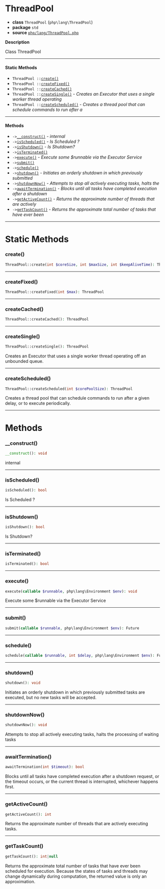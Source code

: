 # ThreadPool

- **class** `ThreadPool` (`php\lang\ThreadPool`)
- **package** `std`
- **source** [`php/lang/ThreadPool.php`](./src/main/resources/JPHP-INF/sdk/php/lang/ThreadPool.php)

**Description**

Class ThreadPool

---

#### Static Methods

- `ThreadPool ::`[`create()`](#method-create)
- `ThreadPool ::`[`createFixed()`](#method-createfixed)
- `ThreadPool ::`[`createCached()`](#method-createcached)
- `ThreadPool ::`[`createSingle()`](#method-createsingle) - _Creates an Executor that uses a single worker thread operating_
- `ThreadPool ::`[`createScheduled()`](#method-createscheduled) - _Creates a thread pool that can schedule commands to run after a_

---

#### Methods

- `->`[`__construct()`](#method-__construct) - _internal_
- `->`[`isScheduled()`](#method-isscheduled) - _Is Scheduled ?_
- `->`[`isShutdown()`](#method-isshutdown) - _Is Shutdown?_
- `->`[`isTerminated()`](#method-isterminated)
- `->`[`execute()`](#method-execute) - _Execute some $runnable via the Executor Service_
- `->`[`submit()`](#method-submit)
- `->`[`schedule()`](#method-schedule)
- `->`[`shutdown()`](#method-shutdown) - _Initiates an orderly shutdown in which previously submitted_
- `->`[`shutdownNow()`](#method-shutdownnow) - _Attempts to stop all actively executing tasks, halts the_
- `->`[`awaitTermination()`](#method-awaittermination) - _Blocks until all tasks have completed execution after a shutdown_
- `->`[`getActiveCount()`](#method-getactivecount) - _Returns the approximate number of threads that are actively_
- `->`[`getTaskCount()`](#method-gettaskcount) - _Returns the approximate total number of tasks that have ever been_

---
# Static Methods

<a name="method-create"></a>

### create()
```php
ThreadPool::create(int $coreSize, int $maxSize, int $keepAliveTime): ThreadPool
```

---

<a name="method-createfixed"></a>

### createFixed()
```php
ThreadPool::createFixed(int $max): ThreadPool
```

---

<a name="method-createcached"></a>

### createCached()
```php
ThreadPool::createCached(): ThreadPool
```

---

<a name="method-createsingle"></a>

### createSingle()
```php
ThreadPool::createSingle(): ThreadPool
```
Creates an Executor that uses a single worker thread operating
off an unbounded queue.

---

<a name="method-createscheduled"></a>

### createScheduled()
```php
ThreadPool::createScheduled(int $corePoolSize): ThreadPool
```
Creates a thread pool that can schedule commands to run after a
given delay, or to execute periodically.

---
# Methods

<a name="method-__construct"></a>

### __construct()
```php
__construct(): void
```
internal

---

<a name="method-isscheduled"></a>

### isScheduled()
```php
isScheduled(): bool
```
Is Scheduled ?

---

<a name="method-isshutdown"></a>

### isShutdown()
```php
isShutdown(): bool
```
Is Shutdown?

---

<a name="method-isterminated"></a>

### isTerminated()
```php
isTerminated(): bool
```

---

<a name="method-execute"></a>

### execute()
```php
execute(callable $runnable, php\lang\Environment $env): void
```
Execute some $runnable via the Executor Service

---

<a name="method-submit"></a>

### submit()
```php
submit(callable $runnable, php\lang\Environment $env): Future
```

---

<a name="method-schedule"></a>

### schedule()
```php
schedule(callable $runnable, int $delay, php\lang\Environment $env): Future
```

---

<a name="method-shutdown"></a>

### shutdown()
```php
shutdown(): void
```
Initiates an orderly shutdown in which previously submitted
tasks are executed, but no new tasks will be accepted.

---

<a name="method-shutdownnow"></a>

### shutdownNow()
```php
shutdownNow(): void
```
Attempts to stop all actively executing tasks, halts the
processing of waiting tasks

---

<a name="method-awaittermination"></a>

### awaitTermination()
```php
awaitTermination(int $timeout): bool
```
Blocks until all tasks have completed execution after a shutdown
request, or the timeout occurs, or the current thread is
interrupted, whichever happens first.

---

<a name="method-getactivecount"></a>

### getActiveCount()
```php
getActiveCount(): int
```
Returns the approximate number of threads that are actively
executing tasks.

---

<a name="method-gettaskcount"></a>

### getTaskCount()
```php
getTaskCount(): int|null
```
Returns the approximate total number of tasks that have ever been
scheduled for execution. Because the states of tasks and
threads may change dynamically during computation, the returned
value is only an approximation.